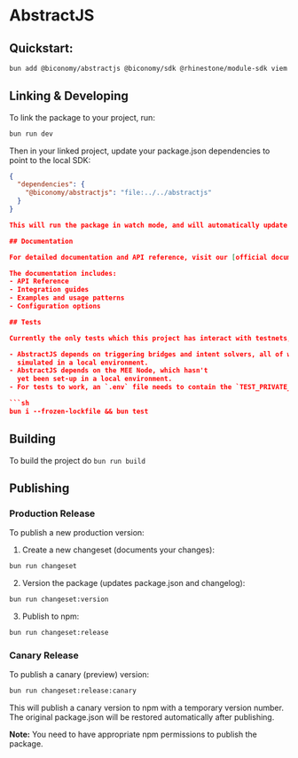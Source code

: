 # AbstractJS

## Quickstart:

```sh
bun add @biconomy/abstractjs @biconomy/sdk @rhinestone/module-sdk viem
```
## Linking & Developing

To link the package to your project, run:

```sh
bun run dev
```

Then in your linked project, update your package.json dependencies to point to the local SDK:

```json
{
  "dependencies": {
    "@biconomy/abstractjs": "file:../../abstractjs"
  }
}

This will run the package in watch mode, and will automatically update the package in your linked project.

## Documentation

For detailed documentation and API reference, visit our [official documentation](https://bcnmy.github.io/abstractjs/).

The documentation includes:
- API Reference
- Integration guides
- Examples and usage patterns
- Configuration options

## Tests

Currently the only tests which this project has interact with testnets, due to several limitations:

- AbstractJS depends on triggering bridges and intent solvers, all of which can't be properly
  simulated in a local environment.
- AbstractJS depends on the MEE Node, which hasn't
  yet been set-up in a local environment.
- For tests to work, an `.env` file needs to contain the `TEST_PRIVATE_KEY` variable!

```sh
bun i --frozen-lockfile && bun test
```


## Building 

To build the project do `bun run build`

## Publishing

### Production Release
To publish a new production version:

1. Create a new changeset (documents your changes):
```sh
bun run changeset
```

2. Version the package (updates package.json and changelog):
```sh
bun run changeset:version
```

3. Publish to npm:
```sh
bun run changeset:release
```

### Canary Release
To publish a canary (preview) version:
```sh
bun run changeset:release:canary
```

This will publish a canary version to npm with a temporary version number. The original package.json will be restored automatically after publishing.

**Note:** You need to have appropriate npm permissions to publish the package.
